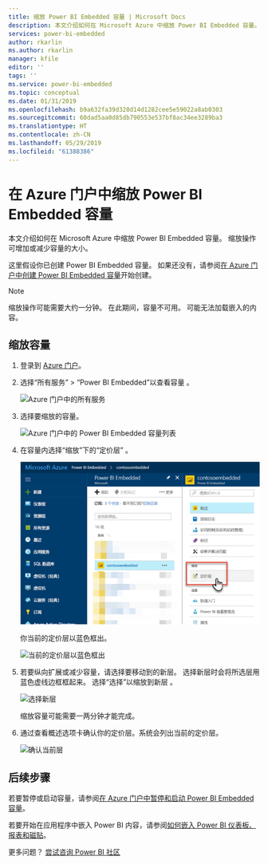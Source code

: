 ```yaml
---
title: 缩放 Power BI Embedded 容量 | Microsoft Docs
description: 本文介绍如何在 Microsoft Azure 中缩放 Power BI Embedded 容量。
services: power-bi-embedded
author: rkarlin
ms.author: rkarlin
manager: kfile
editor: ''
tags: ''
ms.service: power-bi-embedded
ms.topic: conceptual
ms.date: 01/31/2019
ms.openlocfilehash: b9a632fa39d320d14d1282cee5e59022a8ab0303
ms.sourcegitcommit: 60dad5aa0d85db790553e537bf8ac34ee3289ba3
ms.translationtype: HT
ms.contentlocale: zh-CN
ms.lasthandoff: 05/29/2019
ms.locfileid: "61388386"
---
```

# <a name="scale-your-power-bi-embedded-capacity-in-the-azure-portal"></a>在 Azure 门户中缩放 Power BI Embedded 容量

本文介绍如何在 Microsoft Azure 中缩放 Power BI Embedded 容量。 缩放操作可增加或减少容量的大小。

这里假设你已创建 Power BI Embedded 容量。 如果还没有，请参阅[在 Azure 门户中创建 Power BI Embedded 容量](azure-pbie-create-capacity.md)开始创建。

> [!NOTE]
> 缩放操作可能需要大约一分钟。 在此期间，容量不可用。 可能无法加载嵌入的内容。

## <a name="scale-a-capacity"></a>缩放容量

1. 登录到 [Azure 门户](https://portal.azure.com/)。

2. 选择“所有服务” > “Power BI Embedded”以查看容量   。

    ![Azure 门户中的所有服务](media/azure-pbie-scale-capacity/azure-portal-more-services.png)

3. 选择要缩放的容量。

    ![Azure 门户中的 Power BI Embedded 容量列表](media/azure-pbie-scale-capacity/azure-portal-capacity-list.png)

4. 在容量内选择“缩放”下的“定价层”   。

    ![缩放下的定价层选项](media/azure-pbie-scale-capacity/azure-portal-scale-pricing-tier.png)

    你当前的定价层以蓝色框出。

    ![当前的定价层以蓝色框出](media/azure-pbie-scale-capacity/azure-portal-current-tier.png)

5. 若要纵向扩展或减少容量，请选择要移动到的新层。 选择新层时会将所选层用蓝色虚线边框框起来。 选择“选择”以缩放到新层  。

    ![选择新层](media/azure-pbie-scale-capacity/azure-portal-select-new-tier.png)

    缩放容量可能需要一两分钟才能完成。

6. 通过查看概述选项卡确认你的定价层。系统会列出当前的定价层。

    ![确认当前层](media/azure-pbie-scale-capacity/azure-portal-confirm-tier.png)

## <a name="next-steps"></a>后续步骤

若要暂停或启动容量，请参阅[在 Azure 门户中暂停和启动 Power BI Embedded 容量](azure-pbie-pause-start.md)。

若要开始在应用程序中嵌入 Power BI 内容，请参阅[如何嵌入 Power BI 仪表板、报表和磁贴](https://powerbi.microsoft.com/documentation/powerbi-developer-embedding-content/)。

更多问题？ [尝试咨询 Power BI 社区](http://community.powerbi.com/)
